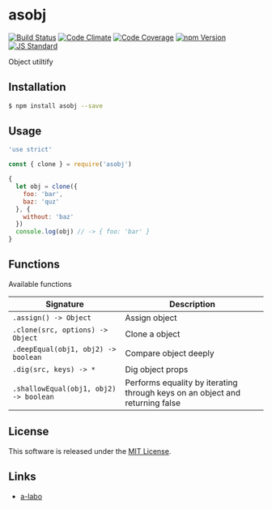 asobj
==========

<!---
This file is generated by ape-tmpl. Do not update manually.
--->

<!-- Badge Start -->
<a name="badges"></a>

[![Build Status][bd_travis_shield_url]][bd_travis_url]
[![Code Climate][bd_codeclimate_shield_url]][bd_codeclimate_url]
[![Code Coverage][bd_codeclimate_coverage_shield_url]][bd_codeclimate_url]
[![npm Version][bd_npm_shield_url]][bd_npm_url]
[![JS Standard][bd_standard_shield_url]][bd_standard_url]

[bd_repo_url]: https://github.com/a-labo/asobj
[bd_travis_url]: http://travis-ci.org/a-labo/asobj
[bd_travis_shield_url]: http://img.shields.io/travis/a-labo/asobj.svg?style=flat
[bd_travis_com_url]: http://travis-ci.com/a-labo/asobj
[bd_travis_com_shield_url]: https://api.travis-ci.com/a-labo/asobj.svg?token=
[bd_license_url]: https://github.com/a-labo/asobj/blob/master/LICENSE
[bd_codeclimate_url]: http://codeclimate.com/github/a-labo/asobj
[bd_codeclimate_shield_url]: http://img.shields.io/codeclimate/github/a-labo/asobj.svg?style=flat
[bd_codeclimate_coverage_shield_url]: http://img.shields.io/codeclimate/coverage/github/a-labo/asobj.svg?style=flat
[bd_gemnasium_url]: https://gemnasium.com/a-labo/asobj
[bd_gemnasium_shield_url]: https://gemnasium.com/a-labo/asobj.svg
[bd_npm_url]: http://www.npmjs.org/package/asobj
[bd_npm_shield_url]: http://img.shields.io/npm/v/asobj.svg?style=flat
[bd_standard_url]: http://standardjs.com/
[bd_standard_shield_url]: https://img.shields.io/badge/code%20style-standard-brightgreen.svg

<!-- Badge End -->


<!-- Description Start -->
<a name="description"></a>

Object utiltify

<!-- Description End -->


<!-- Overview Start -->
<a name="overview"></a>



<!-- Overview End -->


<!-- Sections Start -->
<a name="sections"></a>

<!-- Section from "doc/guides/01.Installation.md.hbs" Start -->

<a name="section-doc-guides-01-installation-md"></a>

Installation
-----

```bash
$ npm install asobj --save
```


<!-- Section from "doc/guides/01.Installation.md.hbs" End -->

<!-- Section from "doc/guides/02.Usage.md.hbs" Start -->

<a name="section-doc-guides-02-usage-md"></a>

Usage
---------

```javascript
'use strict'

const { clone } = require('asobj')

{
  let obj = clone({
    foo: 'bar',
    baz: 'quz'
  }, {
    without: 'baz'
  })
  console.log(obj) // -> { foo: 'bar' }
}

```


<!-- Section from "doc/guides/02.Usage.md.hbs" End -->

<!-- Section from "doc/guides/03.Functions.md.hbs" Start -->

<a name="section-doc-guides-03-functions-md"></a>

Functions
---------

Available functions

| Signature | Description |
| ---- | ----------- |
| `.assign() -> Object` | Assign object |
| `.clone(src, options) -> Object` | Clone a object |
| `.deepEqual(obj1, obj2) -> boolean` | Compare object deeply |
| `.dig(src, keys) -> *` | Dig object props |
| `.shallowEqual(obj1, obj2) -> boolean` | Performs equality by iterating through keys on an object and returning false |


<!-- Section from "doc/guides/03.Functions.md.hbs" End -->


<!-- Sections Start -->


<!-- LICENSE Start -->
<a name="license"></a>

License
-------
This software is released under the [MIT License](https://github.com/a-labo/asobj/blob/master/LICENSE).

<!-- LICENSE End -->


<!-- Links Start -->
<a name="links"></a>

Links
------

+ [a-labo][a_labo_url]

[a_labo_url]: https://github.com/a-labo

<!-- Links End -->
